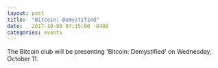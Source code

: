 ```yaml
---
layout: post
title:  "Bitcoin: Demystified"
date:   2017-10-09 07:15:00 -0400
categories: events
---
```


The Bitcoin club will be presenting 'Bitcoin: Demystified' on Wednesday, October 11.
